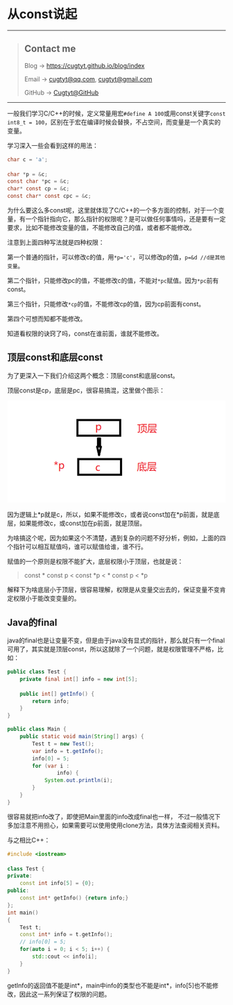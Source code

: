 # 从const说起

---
> ## Contact me
> Blog -> <https://cugtyt.github.io/blog/index>
>
> Email -> <cugtyt@qq.com>, <cugtyt@gmail.com>
>
> GitHub -> [Cugtyt@GitHub](https://github.com/Cugtyt)

---

一般我们学习C/C++的时候，定义常量用宏`#define A 100`或用const关键字`const int8_t = 100`，区别在于宏在编译时候会替换，不占空间，而变量是一个真实的变量。

学习深入一些会看到这样的用法：

``` c
char c = 'a';

char *p = &c;
const char *pc = &c;
char* const cp = &c;
const char* const cpc = &c;
```

为什么要这么多const呢，这里就体现了C/C++的一个多方面的控制，对于一个变量，有一个指针指向它，那么指针的权限呢？是可以做任何事情吗，还是要有一定要求，比如不能修改变量的值，不能修改自己的值，或者都不能修改。

注意到上面四种写法就是四种权限：

第一个普通的指针，可以修改c的值，用`*p='c'`，可以修改p的值，`p=&d //d是其他变量`。

第二个指针，只能修改pc的值，不能修改c的值，不能对`*pc`赋值。因为`*pc`前有const。

第三个指针，只能修改`*cp`的值，不能修改cp的值，因为cp前面有const。

第四个可想而知都不能修改。

知道看权限的诀窍了吗，const在谁前面，谁就不能修改。

## 顶层const和底层const

为了更深入一下我们介绍这两个概念：顶层const和底层const。

顶层const是cp，底层是pc，很容易搞混，这里做个图示：

![const](resources/const.png)

因为逻辑上\*p就是c，所以，如果不能修改c，或者说const加在\*p前面，就是底层，如果能修改c，或const加在p前面，就是顶层。

为啥搞这个呢，因为如果这个不清楚，遇到复杂的问题不好分析，例如，上面的四个指针可以相互赋值吗，谁可以赋值给谁，谁不行。

赋值的一个原则是权限不能扩大，底层权限小于顶层，也就是说：

> const \* const p < const \*p < \* const p < \*p

解释下为啥底层小于顶层，很容易理解，权限是从变量交出去的，保证变量不变肯定权限小于能改变变量的。

## Java的final

java的final也是让变量不变，但是由于java没有显式的指针，那么就只有一个final可用了，其实就是顶层const，所以这就除了一个问题，就是权限管理不严格，比如：

``` java
public class Test {
    private final int[] info = new int[5];

    public int[] getInfo() {
        return info;
    }
}
```

``` java
public class Main {
    public static void main(String[] args) {
        Test t = new Test();
        var info = t.getInfo();
        info[0] = 5;
        for (var i :
                info) {
            System.out.println(i);
        }
    }
}
```

很容易就把info改了，即使把Main里面的info改成final也一样，
不过一般情况下多加注意不用担心，如果需要可以使用使用clone方法，具体方法查阅相关资料。

与之相比C++：

``` c++
#include <iostream>

class Test {
private:
    const int info[5] = {0};
public:
    const int* getInfo() {return info;}
};
int main()
{
    Test t;
    const int* info = t.getInfo();
    // info[0] = 5;
    for(auto i = 0; i < 5; i++) {
        std::cout << info[i];
    }
}
```

getInfo的返回值不能是int*，main中info的类型也不能是int*，info[5]也不能修改，因此这一系列保证了权限的问题。